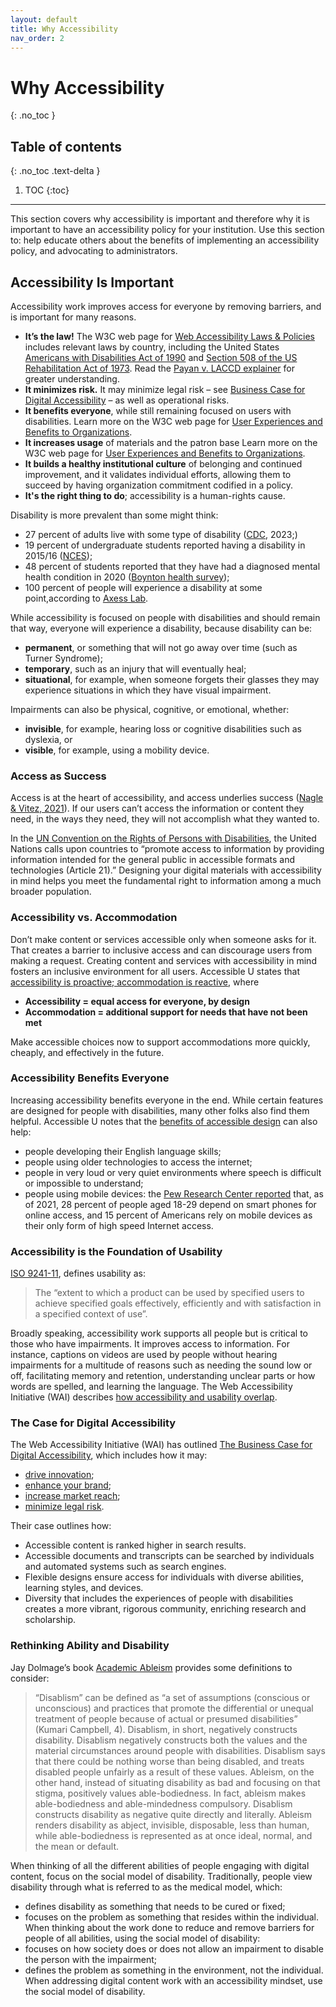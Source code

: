 ```yaml
---
layout: default
title: Why Accessibility 
nav_order: 2
---
```


# Why Accessibility
{: .no_toc }

## Table of contents
{: .no_toc .text-delta }
1. TOC
{:toc}
---

This section covers why accessibility is important and therefore why it is important to have an accessibility policy for your institution.
Use this section to: help educate others about the benefits of implementing an accessibility policy, and advocating to administrators. 

## Accessibility Is Important 

Accessibility work improves access for everyone by removing barriers, and is important for many reasons.

- **It’s the law!** The W3C web page for [Web Accessibility Laws & Policies][Web Accessibility] includes relevant laws by country, including the United States [Americans with Disabilities Act of 1990][ADA] and [Section 508 of the US Rehabilitation Act of 1973][508]. Read the [Payan v. LACCD explainer][Payan] for greater understanding. 
-	**It minimizes risk.** It may minimize legal risk – see [Business Case for Digital Accessibility][Business Case] – as well as operational risks.
-	**It benefits everyone**, while still remaining focused on users with disabilities. Learn more on the W3C web page for [User Experiences and Benefits to Organizations](https://www.w3.org/WAI/media/av/users-orgs/).
-	**It increases usage** of materials and the patron base Learn more on the W3C web page for [User Experiences and Benefits to Organizations](https://www.w3.org/WAI/media/av/users-orgs/).
-	**It builds a healthy institutional culture** of belonging and continued improvement, and it validates individual efforts, allowing them to succeed by having organization commitment codified in a policy. 
-	**It's the right thing to do**; accessibility is a human-rights  cause.

Disability is more prevalent than some might think:

-	27 percent  of adults live with some type of disability ([CDC](https://www.cdc.gov/ncbddd/disabilityandhealth/documents/disabilities_impacts_all_of_us.pdf), 2023;) 
-	19 percent  of undergraduate students reported having a disability in 2015/16 ([NCES](https://nces.ed.gov/fastfacts/display.asp?id=60)); 
-	48 percent  of students reported that they have had a diagnosed mental health condition in 2020 ([Boynton health survey](https://nces.ed.gov/fastfacts/display.asp?id=60));
-	100 percent  of people will experience a disability at some point,according to [Axess Lab](https://axesslab.com/statistics-on-disabilities/). 

While accessibility is focused on people with disabilities and should remain that way, everyone will experience a disability, because disability can be:

-	**permanent**, or something that will not go away over time (such as Turner Syndrome);
-	**temporary**, such as an injury that will eventually heal;
-	**situational**, for example, when someone forgets their glasses they may experience situations in which they have visual impairment.

Impairments can also be physical, cognitive, or emotional, whether: 

-	**invisible**, for example, hearing loss or cognitive disabilities such as dyslexia, or
-	**visible**, for example, using a mobility device. 

### Access as Success 

Access is at the heart of accessibility, and access underlies success ([Nagle & Vitez, 2021](https://pirg.org/edfund/wp-content/uploads/2021/02/Fixing-the-Broken-Textbook-Market-3e-February-2021.pdf)). If our users can’t access the information or content they need, in the ways they need, they will not accomplish what they wanted to.  

In the [UN Convention on the Rights of Persons with Disabilities](https://www.un.org/development/desa/disabilities/convention-on-the-rights-of-persons-with-disabilities/the-convention-in-brief.html), the United Nations calls upon countries to “promote access to information by providing information intended for the general public in accessible formats and technologies (Article 21).” Designing your digital materials with accessibility in mind helps you meet the fundamental right to information among a much broader population.

### Accessibility vs. Accommodation

Don’t make content or services accessible only when someone asks for it. That creates a barrier to inclusive access and can discourage  users from making a request.  Creating content and services with accessibility in mind fosters an inclusive environment for all users. Accessible U states that [accessibility is proactive; accommodation is reactive](https://accessibility.umn.edu/importance-accessibility/accessibility-vs-accommodation), where

-	**Accessibility = equal access for everyone, by design**
-	**Accommodation = additional support for needs that have not been met**

Make accessible choices now to support accommodations more quickly, cheaply, and effectively in the future.

### Accessibility Benefits Everyone

Increasing accessibility benefits everyone in the end. While certain features are designed for people with disabilities, many other folks also find them helpful. Accessible U notes that the [benefits of accessible design](https://accessibility.umn.edu/importance-accessibility/benefits-accessible-design) can also help:

-	people developing their English language skills;
-	people using older technologies to access the internet;
-	people in very loud or very quiet environments where speech is difficult or impossible to understand;
-	people using mobile devices: the [Pew Research Center reported](https://www.pewresearch.org/internet/fact-sheet/mobile/) that, as of 2021, 28 percent of people aged 18-29 depend on smart phones for online access, and 15 percent of Americans rely on mobile devices as their only form of high speed Internet access.

### Accessibility is the Foundation of Usability

[ISO 9241-11](https://www.iso.org/standard/16883.html), defines usability as:

> The “extent to which a product can be used by specified users to achieve specified goals effectively, efficiently and with satisfaction in a specified context of use”.

Broadly speaking, accessibility work supports all people but is critical to those who have impairments. It improves access to information. For instance, captions on videos are used by people without hearing impairments for a multitude of reasons such as needing  the sound low or off, facilitating  memory and retention, understanding unclear parts or how words are spelled, and learning the language. The Web Accessibility Initiative (WAI) describes [how accessibility and usability overlap](https://www.w3.org/WAI/fundamentals/accessibility-usability-inclusion/#accessible-usable).

### The Case for Digital Accessibility 

The Web Accessibility Initiative (WAI) has outlined [The Business Case for Digital Accessibility][Business Case], which includes how it may:

-	[drive innovation](https://www.w3.org/WAI/business-case/#drive-innovation);
-	[enhance your brand](https://www.w3.org/WAI/business-case/#enhance-your-brand);
-	[increase market reach](https://www.w3.org/WAI/business-case/#increase-market-reach);
-	[minimize legal risk](https://www.w3.org/WAI/business-case/#minimize-legal-risk).

Their case outlines how:

-	Accessible content is ranked higher in search results.
-	Accessible documents and transcripts can be searched by individuals and automated systems such as search engines.
-	Flexible designs ensure access for individuals with diverse abilities, learning styles, and devices.
-	Diversity that includes the experiences of people with disabilities creates a more vibrant, rigorous community, enriching research and scholarship.

### Rethinking Ability and Disability 

Jay Dolmage’s book [Academic Ableism](https://doi.org/10.3998/mpub.9708722) provides some definitions to consider:

> “Disablism” can be defined as “a set of assumptions (conscious or unconscious) and practices that promote the differential or unequal treatment of people because of actual or presumed disabilities” (Kumari Campbell, 4). Disablism, in short, negatively constructs disability. Disablism negatively constructs both the values and the material circumstances around people with disabilities. Disablism says that there could be nothing worse than being disabled, and treats disabled people unfairly as a result of these values. Ableism, on the other hand, instead of situating disability as bad and focusing on that stigma, positively values able-­bodiedness. In fact, ableism makes able-­bodiedness and able-­mindedness compulsory. Disablism constructs disability as negative quite directly and literally. Ableism renders disability as abject, invisible, disposable, less than human, while able-­bodiedness is represented as at once ideal, normal, and the mean or default.

When thinking of all the different abilities of people engaging with digital content, focus on the social model of disability. Traditionally, people view disability through what is referred to as the medical model, which:

-	defines disability as something that needs to be cured or fixed;
-	focuses on the problem as something that resides within the individual.
When thinking about the work done to reduce and remove barriers for people of all abilities, using the social model of disability:
-	focuses on how society does or does not allow an impairment to disable the person with the impairment;
-	defines the problem as something in the environment, not the individual.
When addressing digital content work with an accessibility mindset, use the social model of disability.


[Web Accessibility]: https://www.w3.org/WAI/policies/
[ADA]: https://www.w3.org/WAI/policies/united-states/#americans-with-disabilities-act-of-1990-ada-as-amended
[508]: https://www.w3.org/WAI/policies/united-states/#section-508-of-the-us-rehabilitation-act-of-1973-as-amended
[Payan]: https://dredf.org/2021/12/16/payan-v-laccd-explainer/
[Business Case]: https://www.w3.org/WAI/business-case/